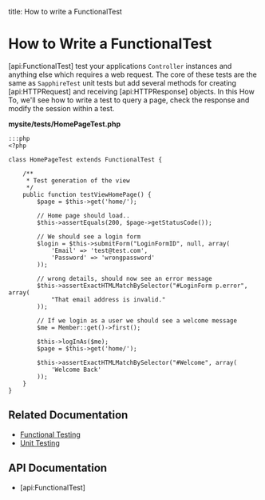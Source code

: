 title: How to write a FunctionalTest

# How to Write a FunctionalTest

[api:FunctionalTest] test your applications `Controller` instances and anything else which requires a web request. The 
core of these tests are the same as `SapphireTest` unit tests but add several methods for creating [api:HTTPRequest]
and receiving [api:HTTPResponse] objects. In this How To, we'll see how to write a test to query a page, check the
response and modify the session within a test.

**mysite/tests/HomePageTest.php**

	:::php
	<?php

	class HomePageTest extends FunctionalTest {

		/**
		 * Test generation of the view
		 */
		public function testViewHomePage() {
			$page = $this->get('home/');

			// Home page should load..
			$this->assertEquals(200, $page->getStatusCode());

			// We should see a login form
			$login = $this->submitForm("LoginFormID", null, array(
				'Email' => 'test@test.com',
				'Password' => 'wrongpassword'
			));

			// wrong details, should now see an error message
			$this->assertExactHTMLMatchBySelector("#LoginForm p.error", array(
				"That email address is invalid."
			));

			// If we login as a user we should see a welcome message
			$me = Member::get()->first();

			$this->logInAs($me);
			$page = $this->get('home/');

			$this->assertExactHTMLMatchBySelector("#Welcome", array(
				'Welcome Back'
			));
		}
	}

## Related Documentation

* [Functional Testing](../functional_testing)
* [Unit Testing](../unit_testing)

## API Documentation

* [api:FunctionalTest]
